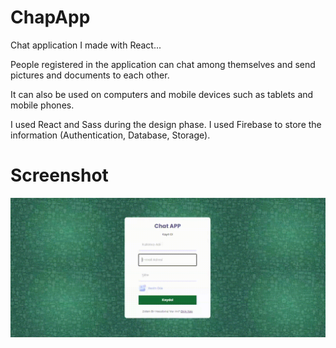 <h1> ChapApp </h1>

Chat application I made with React...

People registered in the application can chat among themselves and send pictures and documents to each other.

It can also be used on computers and mobile devices such as tablets and mobile phones.

I used React and Sass during the design phase. I used Firebase to store the information (Authentication, Database, Storage).

<h1> Screenshot </h1>

![](1.gif)
